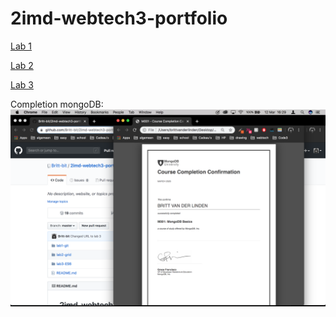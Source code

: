 # 2imd-webtech3-portfolio

[Lab 1](https://github.com/Britt-bit/2imd-webtech3-portfolio/tree/master/lab1-git)

[Lab 2](https://github.com/Britt-bit/2imd-webtech3-portfolio/tree/master/lab2-grid)

[Lab 3](https://github.com/Britt-bit/2imd-webtech3-portfolio/tree/master/lab3-ES6)

Completion mongoDB:
![alt text](mongoDB.png "mongoDB")
